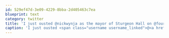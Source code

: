 ```yaml
---
id: 529ef47d-3e09-4229-8bba-2d405463c7ea
blueprint: text
category: twitter
title: 'I just ousted @nickwynja as the mayor of Sturgeon Hall on @foursquare! http://4sq.com/6ZEniP'
caption: 'I just ousted <span class="username username_linked">@<a href="https://twitter.com/nickwynja" title="Nick Wynja">nickwynja</a></span> as the mayor of Sturgeon Hall on @foursquare! http://4sq.com/6ZEniP'
---
```

